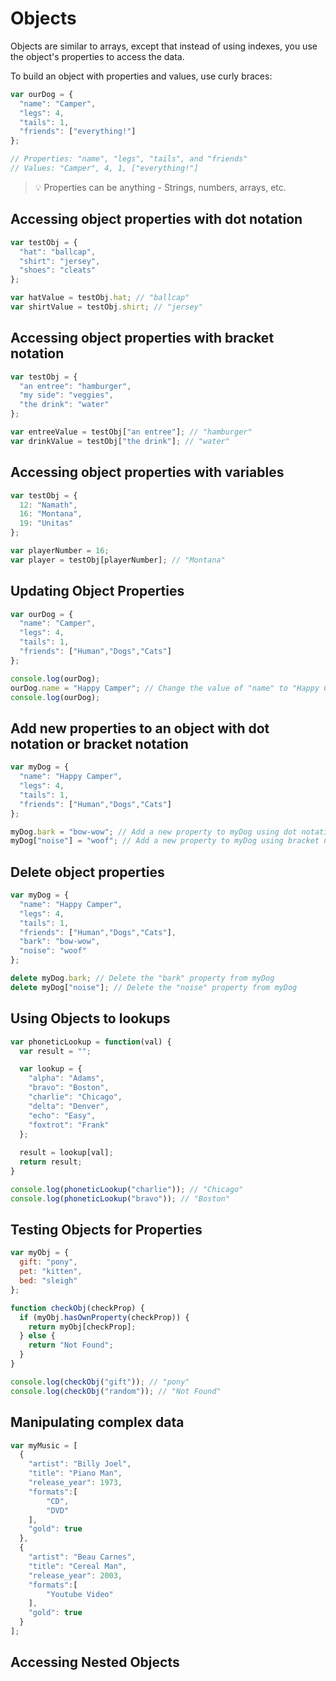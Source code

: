# Objects

Objects are similar to arrays, except that instead of using indexes, you use the object's properties to access the data.

To build an object with properties and values, use curly braces:

```js
var ourDog = {
  "name": "Camper",
  "legs": 4,
  "tails": 1,
  "friends": ["everything!"]
};

// Properties: "name", "legs", "tails", and "friends"
// Values: "Camper", 4, 1, ["everything!"]
```
> 💡 Properties can be anything - Strings, numbers, arrays, etc.

## Accessing object properties with dot notation

```js
var testObj = {
  "hat": "ballcap",
  "shirt": "jersey",
  "shoes": "cleats"
};

var hatValue = testObj.hat; // "ballcap"
var shirtValue = testObj.shirt; // "jersey"
```

## Accessing object properties with bracket notation

```js
var testObj = {
  "an entree": "hamburger",
  "my side": "veggies",
  "the drink": "water"
};

var entreeValue = testObj["an entree"]; // "hamburger"
var drinkValue = testObj["the drink"]; // "water"
```

## Accessing object properties with variables

```js
var testObj = {
  12: "Namath",
  16: "Montana",
  19: "Unitas"
};

var playerNumber = 16;
var player = testObj[playerNumber]; // "Montana"
```

## Updating Object Properties

```js
var ourDog = {
  "name": "Camper",
  "legs": 4,
  "tails": 1,
  "friends": ["Human","Dogs","Cats"]
};

console.log(ourDog);
ourDog.name = "Happy Camper"; // Change the value of "name" to "Happy Camper"
console.log(ourDog);
```

## Add new properties to an object with dot notation or bracket notation

```js
var myDog = {
  "name": "Happy Camper",
  "legs": 4,
  "tails": 1,
  "friends": ["Human","Dogs","Cats"]
};

myDog.bark = "bow-wow"; // Add a new property to myDog using dot notation
myDog["noise"] = "woof"; // Add a new property to myDog using bracket notation
```

## Delete object properties

```js
var myDog = {
  "name": "Happy Camper",
  "legs": 4,
  "tails": 1,
  "friends": ["Human","Dogs","Cats"],
  "bark": "bow-wow",
  "noise": "woof"
};

delete myDog.bark; // Delete the "bark" property from myDog
delete myDog["noise"]; // Delete the "noise" property from myDog
```

## Using Objects to lookups

```js
var phoneticLookup = function(val) {
  var result = "";

  var lookup = {
    "alpha": "Adams",
    "bravo": "Boston",
    "charlie": "Chicago",
    "delta": "Denver",
    "echo": "Easy",
    "foxtrot": "Frank"
  };
  
  result = lookup[val];
  return result;
}

console.log(phoneticLookup("charlie")); // "Chicago"
console.log(phoneticLookup("bravo")); // "Boston"
```

## Testing Objects for Properties

```js
var myObj = {
  gift: "pony",
  pet: "kitten",
  bed: "sleigh"
};

function checkObj(checkProp) {
  if (myObj.hasOwnProperty(checkProp)) {
    return myObj[checkProp];
  } else {
    return "Not Found";
  }
}

console.log(checkObj("gift")); // "pony"
console.log(checkObj("random")); // "Not Found"
```

## Manipulating complex data

```js
var myMusic = [
  {
    "artist": "Billy Joel",
    "title": "Piano Man",
    "release_year": 1973,
    "formats":[
        "CD",
        "DVD"
    ],
    "gold": true
  },
  {
    "artist": "Beau Carnes",
    "title": "Cereal Man",
    "release_year": 2003,
    "formats":[
        "Youtube Video"
    ],
    "gold": true
  }
];
```

## Accessing Nested Objects

